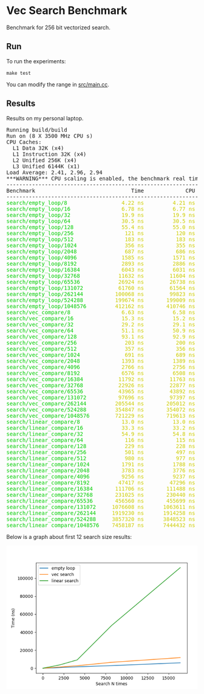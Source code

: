 # Vec Search Benchmark

Benchmark for 256 bit vectorized search.

## Run

To run the experiments:

    make test

You can modify the range in [src/main.cc](src/main.cc).

## Results

Results on my personal laptop.

<pre>Running build/build
Run on (8 X 3500 MHz CPU s)
CPU Caches:
  L1 Data 32K (x4)
  L1 Instruction 32K (x4)
  L2 Unified 256K (x4)
  L3 Unified 6144K (x1)
Load Average: 2.41, 2.96, 2.94
***WARNING*** CPU scaling is enabled, the benchmark real time measurements may be noisy and will incur extra overhead.
------------------------------------------------------------------------
Benchmark                              Time             CPU   Iterations
------------------------------------------------------------------------
<font color="#00CD00">search/empty_loop/8           </font><font color="#CDCD00">      4.22 ns         4.21 ns   </font><font color="#00CDCD"> 170690707</font>
<font color="#00CD00">search/empty_loop/16          </font><font color="#CDCD00">      6.78 ns         6.77 ns   </font><font color="#00CDCD"> 100477828</font>
<font color="#00CD00">search/empty_loop/32          </font><font color="#CDCD00">      19.9 ns         19.9 ns   </font><font color="#00CDCD">  34658427</font>
<font color="#00CD00">search/empty_loop/64          </font><font color="#CDCD00">      30.5 ns         30.5 ns   </font><font color="#00CDCD">  22755700</font>
<font color="#00CD00">search/empty_loop/128         </font><font color="#CDCD00">      55.4 ns         55.0 ns   </font><font color="#00CDCD">  13627027</font>
<font color="#00CD00">search/empty_loop/256         </font><font color="#CDCD00">       121 ns          120 ns   </font><font color="#00CDCD">   6340810</font>
<font color="#00CD00">search/empty_loop/512         </font><font color="#CDCD00">       183 ns          183 ns   </font><font color="#00CDCD">   3454610</font>
<font color="#00CD00">search/empty_loop/1024        </font><font color="#CDCD00">       356 ns          355 ns   </font><font color="#00CDCD">   1994854</font>
<font color="#00CD00">search/empty_loop/2048        </font><font color="#CDCD00">       687 ns          686 ns   </font><font color="#00CDCD">   1010099</font>
<font color="#00CD00">search/empty_loop/4096        </font><font color="#CDCD00">      1585 ns         1571 ns   </font><font color="#00CDCD">    489928</font>
<font color="#00CD00">search/empty_loop/8192        </font><font color="#CDCD00">      2893 ns         2886 ns   </font><font color="#00CDCD">    208904</font>
<font color="#00CD00">search/empty_loop/16384       </font><font color="#CDCD00">      6043 ns         6031 ns   </font><font color="#00CDCD">    122026</font>
<font color="#00CD00">search/empty_loop/32768       </font><font color="#CDCD00">     11632 ns        11604 ns   </font><font color="#00CDCD">     59242</font>
<font color="#00CD00">search/empty_loop/65536       </font><font color="#CDCD00">     26924 ns        26738 ns   </font><font color="#00CDCD">     29559</font>
<font color="#00CD00">search/empty_loop/131072      </font><font color="#CDCD00">     61760 ns        61564 ns   </font><font color="#00CDCD">     11988</font>
<font color="#00CD00">search/empty_loop/262144      </font><font color="#CDCD00">    100068 ns        99823 ns   </font><font color="#00CDCD">      5993</font>
<font color="#00CD00">search/empty_loop/524288      </font><font color="#CDCD00">    199674 ns       199009 ns   </font><font color="#00CDCD">      3691</font>
<font color="#00CD00">search/empty_loop/1048576     </font><font color="#CDCD00">    412162 ns       410746 ns   </font><font color="#00CDCD">      1708</font>
<font color="#00CD00">search/vec_compare/8          </font><font color="#CDCD00">      6.63 ns         6.58 ns   </font><font color="#00CDCD"> 113861295</font>
<font color="#00CD00">search/vec_compare/16         </font><font color="#CDCD00">      15.3 ns         15.2 ns   </font><font color="#00CDCD">  44950017</font>
<font color="#00CD00">search/vec_compare/32         </font><font color="#CDCD00">      29.2 ns         29.1 ns   </font><font color="#00CDCD">  23209660</font>
<font color="#00CD00">search/vec_compare/64         </font><font color="#CDCD00">      51.1 ns         50.9 ns   </font><font color="#00CDCD">  13604827</font>
<font color="#00CD00">search/vec_compare/128        </font><font color="#CDCD00">      93.1 ns         92.9 ns   </font><font color="#00CDCD">   7065160</font>
<font color="#00CD00">search/vec_compare/256        </font><font color="#CDCD00">       203 ns          200 ns   </font><font color="#00CDCD">   3854172</font>
<font color="#00CD00">search/vec_compare/512        </font><font color="#CDCD00">       357 ns          356 ns   </font><font color="#00CDCD">   1444548</font>
<font color="#00CD00">search/vec_compare/1024       </font><font color="#CDCD00">       691 ns          689 ns   </font><font color="#00CDCD">    973806</font>
<font color="#00CD00">search/vec_compare/2048       </font><font color="#CDCD00">      1393 ns         1389 ns   </font><font color="#00CDCD">    492154</font>
<font color="#00CD00">search/vec_compare/4096       </font><font color="#CDCD00">      2766 ns         2756 ns   </font><font color="#00CDCD">    251607</font>
<font color="#00CD00">search/vec_compare/8192       </font><font color="#CDCD00">      6576 ns         6508 ns   </font><font color="#00CDCD">    121894</font>
<font color="#00CD00">search/vec_compare/16384      </font><font color="#CDCD00">     11792 ns        11763 ns   </font><font color="#00CDCD">     47878</font>
<font color="#00CD00">search/vec_compare/32768      </font><font color="#CDCD00">     22926 ns        22877 ns   </font><font color="#00CDCD">     31954</font>
<font color="#00CD00">search/vec_compare/65536      </font><font color="#CDCD00">     43965 ns        43892 ns   </font><font color="#00CDCD">     15845</font>
<font color="#00CD00">search/vec_compare/131072     </font><font color="#CDCD00">     97696 ns        97397 ns   </font><font color="#00CDCD">      7954</font>
<font color="#00CD00">search/vec_compare/262144     </font><font color="#CDCD00">    205544 ns       205012 ns   </font><font color="#00CDCD">      3448</font>
<font color="#00CD00">search/vec_compare/524288     </font><font color="#CDCD00">    354847 ns       354072 ns   </font><font color="#00CDCD">      1921</font>
<font color="#00CD00">search/vec_compare/1048576    </font><font color="#CDCD00">    721229 ns       719613 ns   </font><font color="#00CDCD">       971</font>
<font color="#00CD00">search/linear_compare/8       </font><font color="#CDCD00">      13.0 ns         13.0 ns   </font><font color="#00CDCD">  56985077</font>
<font color="#00CD00">search/linear_compare/16      </font><font color="#CDCD00">      33.3 ns         33.2 ns   </font><font color="#00CDCD">  22695905</font>
<font color="#00CD00">search/linear_compare/32      </font><font color="#CDCD00">      54.9 ns         54.8 ns   </font><font color="#00CDCD">  11257428</font>
<font color="#00CD00">search/linear_compare/64      </font><font color="#CDCD00">       116 ns          115 ns   </font><font color="#00CDCD">   6461681</font>
<font color="#00CD00">search/linear_compare/128     </font><font color="#CDCD00">       229 ns          228 ns   </font><font color="#00CDCD">   3051864</font>
<font color="#00CD00">search/linear_compare/256     </font><font color="#CDCD00">       501 ns          497 ns   </font><font color="#00CDCD">   1519802</font>
<font color="#00CD00">search/linear_compare/512     </font><font color="#CDCD00">       980 ns          977 ns   </font><font color="#00CDCD">    703921</font>
<font color="#00CD00">search/linear_compare/1024    </font><font color="#CDCD00">      1791 ns         1788 ns   </font><font color="#00CDCD">    370554</font>
<font color="#00CD00">search/linear_compare/2048    </font><font color="#CDCD00">      3783 ns         3776 ns   </font><font color="#00CDCD">    191692</font>
<font color="#00CD00">search/linear_compare/4096    </font><font color="#CDCD00">      9256 ns         9237 ns   </font><font color="#00CDCD">     78160</font>
<font color="#00CD00">search/linear_compare/8192    </font><font color="#CDCD00">     47417 ns        47296 ns   </font><font color="#00CDCD">     15160</font>
<font color="#00CD00">search/linear_compare/16384   </font><font color="#CDCD00">    111706 ns       111488 ns   </font><font color="#00CDCD">      5777</font>
<font color="#00CD00">search/linear_compare/32768   </font><font color="#CDCD00">    231025 ns       230440 ns   </font><font color="#00CDCD">      3040</font>
<font color="#00CD00">search/linear_compare/65536   </font><font color="#CDCD00">    456560 ns       455699 ns   </font><font color="#00CDCD">      1528</font>
<font color="#00CD00">search/linear_compare/131072  </font><font color="#CDCD00">   1076608 ns      1063611 ns   </font><font color="#00CDCD">       727</font>
<font color="#00CD00">search/linear_compare/262144  </font><font color="#CDCD00">   1919230 ns      1914258 ns   </font><font color="#00CDCD">       317</font>
<font color="#00CD00">search/linear_compare/524288  </font><font color="#CDCD00">   3857320 ns      3848523 ns   </font><font color="#00CDCD">       185</font>
<font color="#00CD00">search/linear_compare/1048576 </font><font color="#CDCD00">   7458187 ns      7444432 ns   </font><font color="#00CDCD">        91</font>
</pre>

Below is a graph about first 12 search size results:

![Time of different search sizes](figure/figure1.png)

